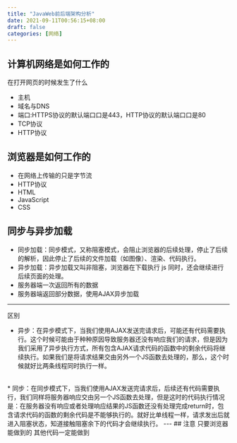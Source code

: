 ```yaml
---
title: "JavaWeb前后端架构分析"
date: 2021-09-11T00:56:15+08:00
draft: false
categories: [网络]
---
```

## 计算机网络是如何工作的
在打开网页的时候发生了什么 
* 主机 
* 域名与DNS 
* 端⼝:HTTPS协议的默认端⼝口是443，HTTP协议的默认端⼝口是80 
* TCP协议 
* HTTP协议
## 浏览器是如何工作的
* 在网络上传输的只是字节流 
* HTTP协议 
* HTML 
* JavaScript 
* CSS

## 同步与异步加载
* 同步加载：同步模式，又称阻塞模式，会阻止浏览器的后续处理，停止了后续的解析，因此停止了后续的文件加载（如图像）、渲染、代码执行。 
* 异步加载：异步加载又叫非阻塞，浏览器在下载执行 js 同时，还会继续进行后续页面的处理。
* 服务器端一次返回所有的数据 
* 服务器端返回部分数据，使用AJAX异步加载
---
区别
* 异步：在异步模式下，当我们使用AJAX发送完请求后，可能还有代码需要执行。这个时候可能由于种种原因导致服务器还没有响应我们的请求，但是因为我们采用了异步执行方式，所有包含AJAX请求代码的函数中的剩余代码将继续执行。如果我们是将请求结果交由另外一个JS函数去处理的，那么，这个时候就好比两条线程同时执行一样。 
<br>
* 同步：在同步模式下，当我们使用AJAX发送完请求后，后续还有代码需要执行，我们同样将服务器响应交由另一个JS函数去处理，但是这时的代码执行情况是：在服务器没有响应或者处理响应结果的JS函数还没有处理完成return时，包含请求代码的函数的剩余代码是不能够执行的。就好比单线程一样，请求发出后就进入阻塞状态，知道接触阻塞余下的代码才会继续执行。
---
## 注意
只要浏览器能做到的 其他代码一定能做到

